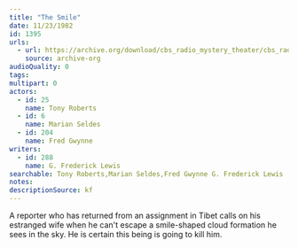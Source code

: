 ```yaml
---
title: "The Smile"
date: 11/23/1982
id: 1395
urls: 
  - url: https://archive.org/download/cbs_radio_mystery_theater/cbs_radio_mystery_theater-1351-1399.zip/cbs_radio_mystery_theater-1351-1399%2Fcbsrmt_1395_the_smile.mp3
    source: archive-org
audioQuality: 0
tags: 
multipart: 0
actors:  
  - id: 25
    name: Tony Roberts  
  - id: 6
    name: Marian Seldes  
  - id: 204
    name: Fred Gwynne
writers:  
  - id: 288
    name: G. Frederick Lewis
searchable: Tony Roberts,Marian Seldes,Fred Gwynne G. Frederick Lewis
notes: 
descriptionSource: kf
---
```

A reporter who has returned from an assignment in Tibet calls on his estranged wife when he can't escape a smile-shaped cloud formation he sees in the sky. He is certain this being is going to kill him.